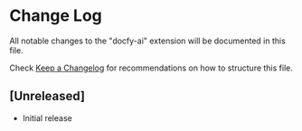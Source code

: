 # Change Log

All notable changes to the "docfy-ai" extension will be documented in this file.

Check [Keep a Changelog](http://keepachangelog.com/) for recommendations on how to structure this file.

## [Unreleased]

- Initial release